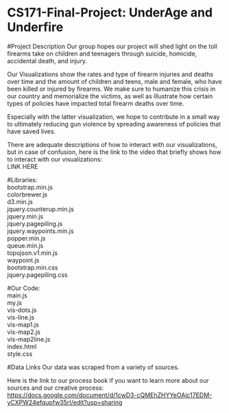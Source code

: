 # CS171-Final-Project: UnderAge and Underfire

#Project Description
 Our group hopes our project will shed light on the toll firearms take on 
 children and teenagers through suicide, homicide, accidental 
 death, and injury.
 
 Our Visualizations show the rates and type of 
 firearm injuries and deaths over time and the amount of children and teens, male and female, 
 who have been killed or injured by firearms. We make sure to humanize this crisis in our country 
 and memorialize the victims, as well as illustrate how certain types of policies have
 impacted total firearm deaths over time.
 
 Especially with the latter visualization, we hope to contribute in a small way to ultimately 
 reducing gun violence by spreading awareness of policies that have saved lives. 


There are adequate descriptions of how to interact with our visualizations, but in case of confusion,
here is the link to the video that briefly shows how
to interact with our visualizations:  
LINK HERE

#Libraries:  
bootstrap.min.js  
colorbrewer.js  
d3.min.js  
jquery.counterup.min.js  
jquery.min.js  
jquery.pagepiling.js  
jquery.waypoints.min.js  
popper.min.js  
queue.min.js  
topojson.v1.min.js  
waypoint.js  
bootstrap.min.css  
jquery.pagepiling.css

#Our Code:  
main.js  
my.js  
vis-dots.js  
vis-line.js  
vis-map1.js  
vis-map2.js  
vis-map2line.js  
index.html  
style.css 

#Data Links
Our data was scraped from a variety of sources.   

Here is the link to our process book if you want
to learn more about our sources and our creative process:  https://docs.google.com/document/d/1cwD3-cQMEhZHYYeOAjc17EDM-yCXPW24efqupfw35rI/edit?usp=sharing